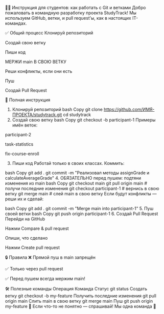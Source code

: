 🧑‍💻 Инструкция для студентов: как работать с Git и ветками
Добро пожаловать в командную разработку проекта StudyTrack!
Мы используем GitHub, ветки, и pull request'ы, как в настоящих IT-командах.

✅ Общий процесс
Клонируй репозиторий

Создай свою ветку

Пиши код

МЕРЖИ main В СВОЮ ВЕТКУ

Реши конфликты, если они есть

Пуш

Создай Pull Request

🔁 Полная инструкция
1. Клонируй репозиторий
bash
Copy
git clone https://github.com/ИМЯ-ПРОЕКТА/studytrack.git
cd studytrack
2. Создай свою ветку
bash
Copy
git checkout -b participant-1
Примеры имён веток:

participant-2

task-statistics

fix-course-enroll

3. Пиши код
Работай только в своих классах.
Коммить:

bash
Copy
git add .
git commit -m "Реализовал методы assignGrade и calculateAverageGrade"
4. ОБЯЗАТЕЛЬНО перед пушем: подтяни изменения из main
bash
Copy
git checkout main
git pull origin main         # получи последние изменения
git checkout participant-1   # вернись в свою ветку
git merge main               # слей main в свою ветку
Если будут конфликты — реши их и сделай:

bash
Copy
git add .
git commit -m "Merge main into participant-1"
5. Пуш своей ветки
bash
Copy
git push origin participant-1
6. Создай Pull Request
Перейди на GitHub

Нажми Compare & pull request

Опиши, что сделано

Нажми Create pull request

🔒 Правила
❌ Прямой пуш в main запрещён

✅ Только через pull request

✅ Перед пушем всегда мержим main!

🛠 Полезные команды
Операция	Команда
Статус	git status
Создать ветку	git checkout -b my-feature
Получить последние изменения	git pull origin main
Слить main в свою ветку	git merge main
Пуш	git push origin my-feature
📌 Если что-то не понятно — спрашивай! Мы одна команда 💪
